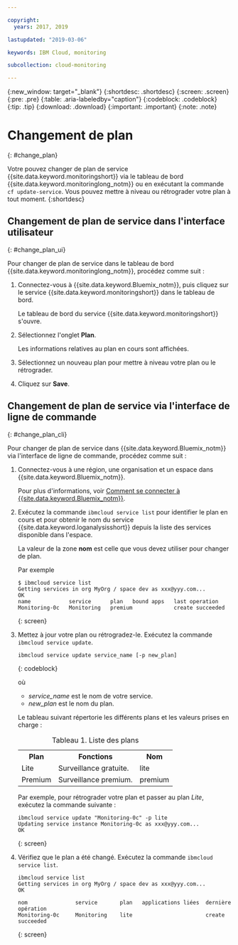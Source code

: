 ```yaml
---

copyright:
  years: 2017, 2019

lastupdated: "2019-03-06"

keywords: IBM Cloud, monitoring

subcollection: cloud-monitoring

---
```


{:new_window: target="_blank"}
{:shortdesc: .shortdesc}
{:screen: .screen}
{:pre: .pre}
{:table: .aria-labeledby="caption"}
{:codeblock: .codeblock}
{:tip: .tip}
{:download: .download}
{:important: .important}
{:note: .note}


# Changement de plan
{: #change_plan}

Votre pouvez changer de plan de service {{site.data.keyword.monitoringshort}} via le tableau de bord {{site.data.keyword.monitoringlong_notm}}  ou en exécutant la commande `cf update-service`. Vous pouvez mettre à niveau ou rétrograder votre plan à tout moment.
{:shortdesc}

## Changement de plan de service dans l'interface utilisateur
{: #change_plan_ui}

Pour changer de plan de service dans le tableau de bord {{site.data.keyword.monitoringlong_notm}}, procédez comme suit :

1. Connectez-vous à {{site.data.keyword.Bluemix_notm}}, puis cliquez sur le service {{site.data.keyword.monitoringshort}} dans le tableau de bord. 

    Le tableau de bord du service {{site.data.keyword.monitoringshort}} s'ouvre.
    
2. Sélectionnez l'onglet **Plan**.

    Les informations relatives au plan en cours sont affichées.
	
3. Sélectionnez un nouveau plan pour mettre à niveau votre plan ou le rétrograder. 

4. Cliquez sur **Save**.



## Changement de plan de service via l'interface de ligne de commande
{: #change_plan_cli}

Pour changer de plan de service dans {{site.data.keyword.Bluemix_notm}} via l'interface de ligne de commande, procédez comme suit :

1. Connectez-vous à une région, une organisation et un espace dans {{site.data.keyword.Bluemix_notm}}. 

    Pour plus d'informations, voir [Comment se connecter à {{site.data.keyword.Bluemix_notm}}](/docs/services/cloud-monitoring/qa/cli_qa.html#login).
	
2. Exécutez la commande `ibmcloud service list` pour identifier le plan en cours et pour obtenir le nom du service {{site.data.keyword.loganalysisshort}} depuis la liste des services disponible dans l'espace. 

    La valeur de la zone **nom** est celle que vous devez utiliser pour changer de plan. 

    Par exemple
	
	```
	$ ibmcloud service list
	Getting services in org MyOrg / space dev as xxx@yyy.com...
	OK
	name            service      plan   bound apps   last operation
	Monitoring-0c   Monitoring   premium             create succeeded
    ```
	{: screen}
    
3. Mettez à jour votre plan ou rétrogradez-le. Exécutez la commande `ibmcloud service update`.
    
	```
	ibmcloud service update service_name [-p new_plan]
	```
	{: codeblock}
	
	où 
	
	* *service_name* est le nom de votre service. 
	* *new_plan* est le nom du plan.
	
	Le tableau suivant répertorie les différents plans et les valeurs prises en charge :
	
	<table>
	  <caption>Tableau 1. Liste des plans</caption>
	  <tr>
	    <th>Plan</th>
		<th>Fonctions</th>
	    <th>Nom</th>
	  </tr>
	  <tr>
	    <td>Lite</td>
	    <td>Surveillance gratuite.</td>
		<td>lite</td>
	  </tr>
	  <tr>
	    <td>Premium</td>
	    <td>Surveillance premium.</td>
		<td>premium</td>
	  </tr>
	</table>
	
	Par exemple, pour rétrograder votre plan et passer au plan *Lite*, exécutez la commande suivante :
	
	```
	ibmcloud service update "Monitoring-0c" -p lite
    Updating service instance Monitoring-0c as xxx@yyy.com...
    OK
	```
	{: screen}

4. Vérifiez que le plan a été changé. Exécutez la commande `ibmcloud service list`.

    ```
	ibmcloud service list
    Getting services in org MyOrg / space dev as xxx@yyy.com...
    OK

    nom               service       plan   applications liées  dernière opération
    Monitoring-0c     Monitoring    lite                       create succeeded
	```
	{: screen}







